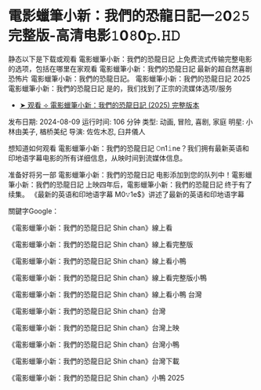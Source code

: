 # 電影蠟筆小新：我們的恐龍日記一𝟸0𝟸𝟻完整版-高清电影𝟷0𝟾0𝚙.𝙷𝙳

静态以下是下载或观看 電影蠟筆小新：我們的恐龍日記 上免费流式传输完整电影的选项，包括在哪里在家观看 電影蠟筆小新：我們的恐龍日記 最新的超自然喜剧恐怖片 電影蠟筆小新：我們的恐龍日記。 電影蠟筆小新：我們的恐龍日記 2025 電影蠟筆小新：我們的恐龍日記 是的，我们找到了正宗的流媒体选项/服务

- [➤ 观看 ⟢ 電影蠟筆小新：我們的恐龍日記 (2025) 完整版本](https://t.co/6iLuM9M2J7)
 
发布日期: 2024-08-09
运行时间: 106 分钟
类型: 动画, 冒险, 喜剧, 家庭
明星: 小林由美子, 楢桥美纪
导演: 佐佐木忍, 臼井儀人
 
想知道如何观看 電影蠟筆小新：我們的恐龍日記 𝙾n1𝚒ne？我们拥有最新英语和印地语字幕电影的所有详细信息，从映时间到流媒体信息。

准备好将另一部 電影蠟筆小新：我們的恐龍日記 电影添加到您的队列中！電影蠟筆小新：我們的恐龍日記 上映四年后，電影蠟筆小新：我們的恐龍日記 终于有了续集。 《最新的英语和印地语字幕 M0𝚟1e$》讲述了最新的英语和印地语字幕

關鍵字Google：

《電影蠟筆小新：我們的恐龍日記 Shin chan》線上看

《電影蠟筆小新：我們的恐龍日記 Shin chan》線上看完整版

《電影蠟筆小新：我們的恐龍日記 Shin chan》線上看小鴨

《電影蠟筆小新：我們的恐龍日記 Shin chan》線上看完整版小鴨

《電影蠟筆小新：我們的恐龍日記 Shin chan》線上看小鴨 台灣

《電影蠟筆小新：我們的恐龍日記 Shin chan》台灣

《電影蠟筆小新：我們的恐龍日記 Shin chan》台灣上映

《電影蠟筆小新：我們的恐龍日記 Shin chan》台灣小鴨

《電影蠟筆小新：我們的恐龍日記 Shin chan》台灣下載

《電影蠟筆小新：我們的恐龍日記 Shin chan》小鴨 2025
